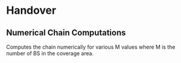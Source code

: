 # Handover

## Numerical Chain Computations
Computes the chain numerically for various M values where M is the number of BS in the coverage area.
